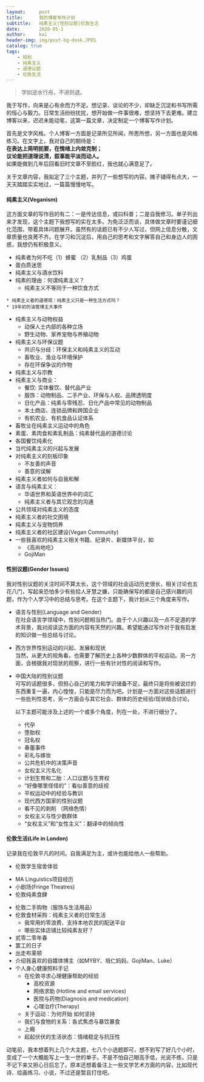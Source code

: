 ```yaml
---
layout:     post
title:      我的博客写作计划
subtitle:   纯素主义|性别议题|伦敦生活
date:       2020-05-1
author:     kai
header-img: img/post-bg-desk.JPEG
catalog: true
tags:
    - 规划
    - 纯素主义
    - 道德议题
    - 伦敦生活
---
```

> 学如逆水行舟，不进则退。  

我于写作，向来是心有余而力不足。想记录、谈论的不少，却缺乏沉淀和书写所需的恒心与毅力。日常生活纷纷扰扰，想开始做一件事很难，想坚持下去更难。建立博客以来，迟迟未能动笔，这第一篇文章，决定制定一个博客写作计划。

首先是文字风格。个人博客一方面是记录所见所闻，所思所想，另一方面也是风格练习。在文字上，我对自己的期待是：  
	**在表达上简明扼要，在情绪上内敛克制；  
	议论能把道理说清，叙事能平淡而动人。**  
如果能做到几年后回看旧时文章不至脸红，我也就心满意足了。

关于文章内容，我拟定了三个主题，并列了一些想写的内容。摊子铺得有点大，一天天踏踏实实地过，一篇篇慢慢地写。

#### **纯素主义(Veganism)**  
这方面文章的写作目的有二：一是传达信息，或曰科普；二是自我修习。单子列出来才发现，这个主题下我想写的实在太多。为免泛泛而谈，具体做文章时要谨记细化范围，带着具体问题展开。虽然有的话题已有不少人写过，但网上信息分散，文章质量也良莠不齐。在学习和沉淀后，用自己的思考和文字解答自己和身边人的困惑，我想仍有积极意义。

* 纯素者为何不吃（1）蜂蜜 （2）乳制品（3）鸡蛋
* 蛋白质迷思
* 纯素主义与酒水饮料
* 纯素的理由：何谓纯素主义？
	* 纯素主义不等同于一种饮食方式 
<!-- 饮食只是纯素主义的一个方面，但在生活中，人们常常混淆纯素主义和植物性饮食这两个概念。同时，绝大部分介绍纯素主义的文章中，作者会将纯素主义者与采取蛋/奶素、鱼素、生机饮食(raw vegan)等饮食方式的人士并列讨论。有一种常见的观念认为，纯素者践行纯素主义有健康、环保和道德伦理三种动机。这种观念的形成也是将纯素主义等同于饮食方式的认知所导致的。--> 
	* 纯素主义者的道德观：纯素主义只是一种生活方式吗？
	* 19年初的油管博主大事件
* 纯素主义与动物权益
	* 动保人士内部的各种立场
	* 野生动物、家养宠物与养殖动物
* 纯素主义与环保议题
	* 共识与分歧：环保主义和纯素主义的互动
	* 畜牧业、渔业与环境保护
	* 存在环保争议的作物
* 纯素主义与宗教
* 纯素主义与商业：
	* 餐饮: 实体餐饮、替代品产业
	* 服饰：动物制品、二手产业、环保与人权、品牌透明度
	* 日化产品：纯素与零残忍、日化产品中常见的动物制品
	* 本土商店、连锁品牌和跨国企业
	* 有机农业、有机食品认证体系
* 畜牧业在纯素主义运动中的角色
* 素蛋、素肉食和素乳制品：纯素替代品的道德讨论   
* 各国餐饮纯素化
* 当代纯素主义的兴起与发展
* 对纯素主义的刻板印象
	* 不友善的声音
	* 善意的误解
* 纯素主义者如何与自我和解 
* 语言与纯素主义：
	* 华语世界和英语世界中的词汇
	* 纯素主义者与其它观念的沟通
* 公共领域对纯素主义的态度 
* 纯素主义者的社交困境
* 纯素主义与宠物饲养
* 纯素主义者的社区建设(Vegan Community)
* 一些我喜欢的纯素主义相关书籍、纪录片、新媒体平台，如  
	* 《高尚地吃》
	* GojiMan
	  
#### **性别议题(Gender Issues)**  
我对性别议题的关注时间不算太长，这个领域的社会运动历史很长，相关讨论也五花八门，写起来恐怕多少有些拾人牙慧之嫌，只能确保写的都是自己感兴趣的问题，作为个人学习中的总结与思考。在这个主题下，我计划从三个角度来写作。

* 语言与性别(Language and Gender)  
	在社会语言学领域中，性别问题相当热门。由于个人兴趣以及一点不足道的学术背景，我对阅读这方面的内容有天然的兴趣。希望能通过写作对于我有启发的知识做一些总结与讨论。
* 西方世界性别运动的兴起、发展和现状   
	当然，从更大的视角看，也需要了解历史上各种少数群体的平权运动。另一方面，会根据我对现状的观察，进行一些有针对性的阅读和写作。
* 中国大陆的性别议题  
	可写的话题很多，但担心自己的笔力和学识储备不足，最终只是将些被说烂的东西重复一遍，内心惶惶，只能是尽力而为吧。计划是一方面对这些话题进行一些批判性思考，另一方面会与其它社会、群体的历史经验/现状结合讨论。  
	  
	以下主题可能涉及上述的一个或多个角度，列在一处，不进行细分了。  
	* 代孕    
	* 堕胎权	
	* 冠名权
	* 春蕾事件
	* 彩礼与嫁妆
	* 公共危机中的决策声音
	* 女权主义污名化 
	* 计划生育和二胎：人口议题与生育权
	* “好像哪里怪怪的”：看似善意的歧视
	* 平权运动中的经验与教训
	* 现代西方国家的性别议题
	* 看不见的剥削 （网络色情）
	* 女权主义与性少数群体
	* “女权主义”和“女性主义”：翻译中的倾向性  
  
  
  
#### **伦敦生活(Life in London)**  
记录我在伦敦平凡的时间。自我满足为主，或许也能给他人一些帮助。

* 伦敦学生宿舍体验 
<!-- 出国前得知被分配到目前的宿舍时，在网上完全搜索不到这间学生公寓的住宿体验，所以想写写在这间学生公寓和这个街区的生活体验，以及现在回看当初在选择宿舍时的一些纠结与困扰时的一些想法。 --> 
* MA Linguistics项目经历
* 小剧场(Fringe Theatres)
* 伦敦纯素食肆  
<!-- 生活在伦敦一区，时常外食探店，有些食肆给我留下深刻印象，曾反复前往，或介绍给友人，想为它们写点东西。 
		1. Purezza、Vantra Loungevity、CookDaily
		2. 真的很友好：Dishroom
		3. 纯素或纯素友好的中餐 （收藏的多，但目前吃过的还不多）-->
* 伦敦二手购物（服饰与生活用品）
* 伦敦食材采购：纯素主义者的日常生活
	* 我常用的零浪费、支持本地农民的配送平台
	* 哪些实体店铺比较纯素友好？
* 贰零二零年春  
* 罢工的日子  
* 出走布莱顿
* 介绍我喜欢的自媒体博主（如MYBY、培仁妈妈、GojiMan、Luke）
* 个人身心健康照料手记
	* 在伦敦寻求心理健康帮助的经验
		* 高校资源 
		* 网络求助 (Hotline and email services)
		* 医院与药物(Diagnosis and medication)
		* 心理治疗(Therapy)
	* 关于运动：为何开始 如何坚持
	* 我们与食物的关系：各式焦虑与暴饮暴食
	* 上瘾
	* 起起伏伏的生活状态：情绪稳定与抗压性

动笔前，我本想着列上几个大主题，七八个小选题即可，想不到写了好几个小时，变成了一个大概能写上一生一世的单子。不是不怕自己眼高手低，光说不练，只是不记下来又担心日后忘了。原本还想着备注上一些文学艺术方面的内容，比如现代诗、绘画练习、小说，不过还是暂且打住吧。





